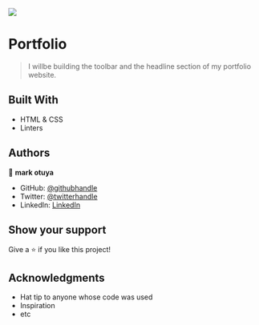 ![](https://img.shields.io/badge/Microverse-blueviolet)

# Portfolio

>  I willbe building  the toolbar and the headline section of my portfolio website.


## Built With

- HTML & CSS
- Linters

## Authors

👤 **mark otuya**

- GitHub: [@githubhandle](https://github.com/markotuya0)
- Twitter: [@twitterhandle](https://twitter.com/mark__anthonny)
- LinkedIn: [LinkedIn](https://www.linkedin.com/in/mark-otuya-6a09a5232/)

## Show your support

Give a ⭐️ if you like this project!

## Acknowledgments

- Hat tip to anyone whose code was used
- Inspiration
- etc
